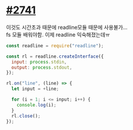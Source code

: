 # [#2741 ]()

이것도 시간초과 때문에 readline모듈 때문에 사용불가...<br>
fs 모듈 배워야함. 이제 readline 익숙해졌는데ㅠ
```javascript
const readline = require("readline");

const rl = readline.createInterface({
  input: process.stdin,
  output: process.stdout,
});

rl.on("line", (line) => {
  let input = +line;

  for (i = 1; i <= input; i++) {
    console.log(i);
  }
  rl.close();
});
```
